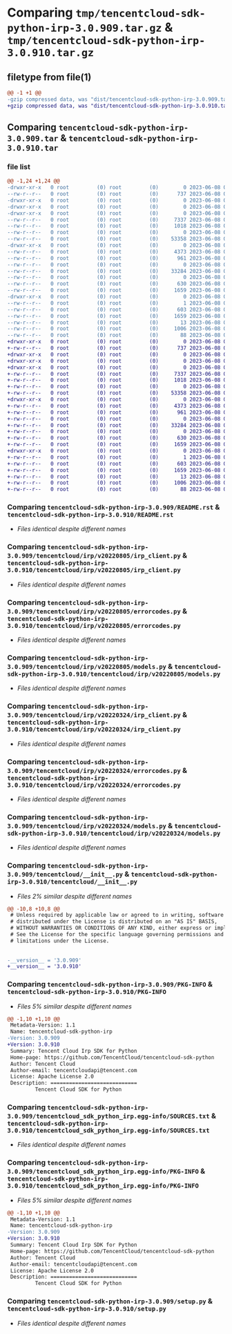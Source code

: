 # Comparing `tmp/tencentcloud-sdk-python-irp-3.0.909.tar.gz` & `tmp/tencentcloud-sdk-python-irp-3.0.910.tar.gz`

## filetype from file(1)

```diff
@@ -1 +1 @@
-gzip compressed data, was "dist/tencentcloud-sdk-python-irp-3.0.909.tar", last modified: Thu Jun  8 00:27:50 2023, max compression
+gzip compressed data, was "dist/tencentcloud-sdk-python-irp-3.0.910.tar", last modified: Thu Jun  8 09:13:39 2023, max compression
```

## Comparing `tencentcloud-sdk-python-irp-3.0.909.tar` & `tencentcloud-sdk-python-irp-3.0.910.tar`

### file list

```diff
@@ -1,24 +1,24 @@
-drwxr-xr-x   0 root         (0) root         (0)        0 2023-06-08 00:27:50.000000 tencentcloud-sdk-python-irp-3.0.909/
--rw-r--r--   0 root         (0) root         (0)      737 2023-06-08 00:27:50.000000 tencentcloud-sdk-python-irp-3.0.909/README.rst
-drwxr-xr-x   0 root         (0) root         (0)        0 2023-06-08 00:27:50.000000 tencentcloud-sdk-python-irp-3.0.909/tencentcloud/
-drwxr-xr-x   0 root         (0) root         (0)        0 2023-06-08 00:27:50.000000 tencentcloud-sdk-python-irp-3.0.909/tencentcloud/irp/
-drwxr-xr-x   0 root         (0) root         (0)        0 2023-06-08 00:27:50.000000 tencentcloud-sdk-python-irp-3.0.909/tencentcloud/irp/v20220805/
--rw-r--r--   0 root         (0) root         (0)     7337 2023-06-08 00:27:50.000000 tencentcloud-sdk-python-irp-3.0.909/tencentcloud/irp/v20220805/irp_client.py
--rw-r--r--   0 root         (0) root         (0)     1018 2023-06-08 00:27:50.000000 tencentcloud-sdk-python-irp-3.0.909/tencentcloud/irp/v20220805/errorcodes.py
--rw-r--r--   0 root         (0) root         (0)        0 2023-06-08 00:27:50.000000 tencentcloud-sdk-python-irp-3.0.909/tencentcloud/irp/v20220805/__init__.py
--rw-r--r--   0 root         (0) root         (0)    53358 2023-06-08 00:27:50.000000 tencentcloud-sdk-python-irp-3.0.909/tencentcloud/irp/v20220805/models.py
-drwxr-xr-x   0 root         (0) root         (0)        0 2023-06-08 00:27:50.000000 tencentcloud-sdk-python-irp-3.0.909/tencentcloud/irp/v20220324/
--rw-r--r--   0 root         (0) root         (0)     4373 2023-06-08 00:27:50.000000 tencentcloud-sdk-python-irp-3.0.909/tencentcloud/irp/v20220324/irp_client.py
--rw-r--r--   0 root         (0) root         (0)      961 2023-06-08 00:27:50.000000 tencentcloud-sdk-python-irp-3.0.909/tencentcloud/irp/v20220324/errorcodes.py
--rw-r--r--   0 root         (0) root         (0)        0 2023-06-08 00:27:50.000000 tencentcloud-sdk-python-irp-3.0.909/tencentcloud/irp/v20220324/__init__.py
--rw-r--r--   0 root         (0) root         (0)    33284 2023-06-08 00:27:50.000000 tencentcloud-sdk-python-irp-3.0.909/tencentcloud/irp/v20220324/models.py
--rw-r--r--   0 root         (0) root         (0)        0 2023-06-08 00:27:50.000000 tencentcloud-sdk-python-irp-3.0.909/tencentcloud/irp/__init__.py
--rw-r--r--   0 root         (0) root         (0)      630 2023-06-08 00:27:50.000000 tencentcloud-sdk-python-irp-3.0.909/tencentcloud/__init__.py
--rw-r--r--   0 root         (0) root         (0)     1659 2023-06-08 00:27:50.000000 tencentcloud-sdk-python-irp-3.0.909/PKG-INFO
-drwxr-xr-x   0 root         (0) root         (0)        0 2023-06-08 00:27:50.000000 tencentcloud-sdk-python-irp-3.0.909/tencentcloud_sdk_python_irp.egg-info/
--rw-r--r--   0 root         (0) root         (0)        1 2023-06-08 00:27:50.000000 tencentcloud-sdk-python-irp-3.0.909/tencentcloud_sdk_python_irp.egg-info/dependency_links.txt
--rw-r--r--   0 root         (0) root         (0)      603 2023-06-08 00:27:50.000000 tencentcloud-sdk-python-irp-3.0.909/tencentcloud_sdk_python_irp.egg-info/SOURCES.txt
--rw-r--r--   0 root         (0) root         (0)     1659 2023-06-08 00:27:50.000000 tencentcloud-sdk-python-irp-3.0.909/tencentcloud_sdk_python_irp.egg-info/PKG-INFO
--rw-r--r--   0 root         (0) root         (0)       13 2023-06-08 00:27:50.000000 tencentcloud-sdk-python-irp-3.0.909/tencentcloud_sdk_python_irp.egg-info/top_level.txt
--rw-r--r--   0 root         (0) root         (0)     1006 2023-06-08 00:27:50.000000 tencentcloud-sdk-python-irp-3.0.909/setup.py
--rw-r--r--   0 root         (0) root         (0)       88 2023-06-08 00:27:50.000000 tencentcloud-sdk-python-irp-3.0.909/setup.cfg
+drwxr-xr-x   0 root         (0) root         (0)        0 2023-06-08 09:13:39.000000 tencentcloud-sdk-python-irp-3.0.910/
+-rw-r--r--   0 root         (0) root         (0)      737 2023-06-08 09:13:39.000000 tencentcloud-sdk-python-irp-3.0.910/README.rst
+drwxr-xr-x   0 root         (0) root         (0)        0 2023-06-08 09:13:39.000000 tencentcloud-sdk-python-irp-3.0.910/tencentcloud/
+drwxr-xr-x   0 root         (0) root         (0)        0 2023-06-08 09:13:39.000000 tencentcloud-sdk-python-irp-3.0.910/tencentcloud/irp/
+drwxr-xr-x   0 root         (0) root         (0)        0 2023-06-08 09:13:39.000000 tencentcloud-sdk-python-irp-3.0.910/tencentcloud/irp/v20220805/
+-rw-r--r--   0 root         (0) root         (0)     7337 2023-06-08 09:13:39.000000 tencentcloud-sdk-python-irp-3.0.910/tencentcloud/irp/v20220805/irp_client.py
+-rw-r--r--   0 root         (0) root         (0)     1018 2023-06-08 09:13:39.000000 tencentcloud-sdk-python-irp-3.0.910/tencentcloud/irp/v20220805/errorcodes.py
+-rw-r--r--   0 root         (0) root         (0)        0 2023-06-08 09:13:39.000000 tencentcloud-sdk-python-irp-3.0.910/tencentcloud/irp/v20220805/__init__.py
+-rw-r--r--   0 root         (0) root         (0)    53358 2023-06-08 09:13:39.000000 tencentcloud-sdk-python-irp-3.0.910/tencentcloud/irp/v20220805/models.py
+drwxr-xr-x   0 root         (0) root         (0)        0 2023-06-08 09:13:39.000000 tencentcloud-sdk-python-irp-3.0.910/tencentcloud/irp/v20220324/
+-rw-r--r--   0 root         (0) root         (0)     4373 2023-06-08 09:13:39.000000 tencentcloud-sdk-python-irp-3.0.910/tencentcloud/irp/v20220324/irp_client.py
+-rw-r--r--   0 root         (0) root         (0)      961 2023-06-08 09:13:39.000000 tencentcloud-sdk-python-irp-3.0.910/tencentcloud/irp/v20220324/errorcodes.py
+-rw-r--r--   0 root         (0) root         (0)        0 2023-06-08 09:13:39.000000 tencentcloud-sdk-python-irp-3.0.910/tencentcloud/irp/v20220324/__init__.py
+-rw-r--r--   0 root         (0) root         (0)    33284 2023-06-08 09:13:39.000000 tencentcloud-sdk-python-irp-3.0.910/tencentcloud/irp/v20220324/models.py
+-rw-r--r--   0 root         (0) root         (0)        0 2023-06-08 09:13:39.000000 tencentcloud-sdk-python-irp-3.0.910/tencentcloud/irp/__init__.py
+-rw-r--r--   0 root         (0) root         (0)      630 2023-06-08 09:13:39.000000 tencentcloud-sdk-python-irp-3.0.910/tencentcloud/__init__.py
+-rw-r--r--   0 root         (0) root         (0)     1659 2023-06-08 09:13:39.000000 tencentcloud-sdk-python-irp-3.0.910/PKG-INFO
+drwxr-xr-x   0 root         (0) root         (0)        0 2023-06-08 09:13:39.000000 tencentcloud-sdk-python-irp-3.0.910/tencentcloud_sdk_python_irp.egg-info/
+-rw-r--r--   0 root         (0) root         (0)        1 2023-06-08 09:13:39.000000 tencentcloud-sdk-python-irp-3.0.910/tencentcloud_sdk_python_irp.egg-info/dependency_links.txt
+-rw-r--r--   0 root         (0) root         (0)      603 2023-06-08 09:13:39.000000 tencentcloud-sdk-python-irp-3.0.910/tencentcloud_sdk_python_irp.egg-info/SOURCES.txt
+-rw-r--r--   0 root         (0) root         (0)     1659 2023-06-08 09:13:39.000000 tencentcloud-sdk-python-irp-3.0.910/tencentcloud_sdk_python_irp.egg-info/PKG-INFO
+-rw-r--r--   0 root         (0) root         (0)       13 2023-06-08 09:13:39.000000 tencentcloud-sdk-python-irp-3.0.910/tencentcloud_sdk_python_irp.egg-info/top_level.txt
+-rw-r--r--   0 root         (0) root         (0)     1006 2023-06-08 09:13:39.000000 tencentcloud-sdk-python-irp-3.0.910/setup.py
+-rw-r--r--   0 root         (0) root         (0)       88 2023-06-08 09:13:39.000000 tencentcloud-sdk-python-irp-3.0.910/setup.cfg
```

### Comparing `tencentcloud-sdk-python-irp-3.0.909/README.rst` & `tencentcloud-sdk-python-irp-3.0.910/README.rst`

 * *Files identical despite different names*

### Comparing `tencentcloud-sdk-python-irp-3.0.909/tencentcloud/irp/v20220805/irp_client.py` & `tencentcloud-sdk-python-irp-3.0.910/tencentcloud/irp/v20220805/irp_client.py`

 * *Files identical despite different names*

### Comparing `tencentcloud-sdk-python-irp-3.0.909/tencentcloud/irp/v20220805/errorcodes.py` & `tencentcloud-sdk-python-irp-3.0.910/tencentcloud/irp/v20220805/errorcodes.py`

 * *Files identical despite different names*

### Comparing `tencentcloud-sdk-python-irp-3.0.909/tencentcloud/irp/v20220805/models.py` & `tencentcloud-sdk-python-irp-3.0.910/tencentcloud/irp/v20220805/models.py`

 * *Files identical despite different names*

### Comparing `tencentcloud-sdk-python-irp-3.0.909/tencentcloud/irp/v20220324/irp_client.py` & `tencentcloud-sdk-python-irp-3.0.910/tencentcloud/irp/v20220324/irp_client.py`

 * *Files identical despite different names*

### Comparing `tencentcloud-sdk-python-irp-3.0.909/tencentcloud/irp/v20220324/errorcodes.py` & `tencentcloud-sdk-python-irp-3.0.910/tencentcloud/irp/v20220324/errorcodes.py`

 * *Files identical despite different names*

### Comparing `tencentcloud-sdk-python-irp-3.0.909/tencentcloud/irp/v20220324/models.py` & `tencentcloud-sdk-python-irp-3.0.910/tencentcloud/irp/v20220324/models.py`

 * *Files identical despite different names*

### Comparing `tencentcloud-sdk-python-irp-3.0.909/tencentcloud/__init__.py` & `tencentcloud-sdk-python-irp-3.0.910/tencentcloud/__init__.py`

 * *Files 2% similar despite different names*

```diff
@@ -10,8 +10,8 @@
 # Unless required by applicable law or agreed to in writing, software
 # distributed under the License is distributed on an "AS IS" BASIS,
 # WITHOUT WARRANTIES OR CONDITIONS OF ANY KIND, either express or implied.
 # See the License for the specific language governing permissions and
 # limitations under the License.
 
 
-__version__ = '3.0.909'
+__version__ = '3.0.910'
```

### Comparing `tencentcloud-sdk-python-irp-3.0.909/PKG-INFO` & `tencentcloud-sdk-python-irp-3.0.910/PKG-INFO`

 * *Files 5% similar despite different names*

```diff
@@ -1,10 +1,10 @@
 Metadata-Version: 1.1
 Name: tencentcloud-sdk-python-irp
-Version: 3.0.909
+Version: 3.0.910
 Summary: Tencent Cloud Irp SDK for Python
 Home-page: https://github.com/TencentCloud/tencentcloud-sdk-python
 Author: Tencent Cloud
 Author-email: tencentcloudapi@tencent.com
 License: Apache License 2.0
 Description: ============================
         Tencent Cloud SDK for Python
```

### Comparing `tencentcloud-sdk-python-irp-3.0.909/tencentcloud_sdk_python_irp.egg-info/SOURCES.txt` & `tencentcloud-sdk-python-irp-3.0.910/tencentcloud_sdk_python_irp.egg-info/SOURCES.txt`

 * *Files identical despite different names*

### Comparing `tencentcloud-sdk-python-irp-3.0.909/tencentcloud_sdk_python_irp.egg-info/PKG-INFO` & `tencentcloud-sdk-python-irp-3.0.910/tencentcloud_sdk_python_irp.egg-info/PKG-INFO`

 * *Files 5% similar despite different names*

```diff
@@ -1,10 +1,10 @@
 Metadata-Version: 1.1
 Name: tencentcloud-sdk-python-irp
-Version: 3.0.909
+Version: 3.0.910
 Summary: Tencent Cloud Irp SDK for Python
 Home-page: https://github.com/TencentCloud/tencentcloud-sdk-python
 Author: Tencent Cloud
 Author-email: tencentcloudapi@tencent.com
 License: Apache License 2.0
 Description: ============================
         Tencent Cloud SDK for Python
```

### Comparing `tencentcloud-sdk-python-irp-3.0.909/setup.py` & `tencentcloud-sdk-python-irp-3.0.910/setup.py`

 * *Files identical despite different names*


